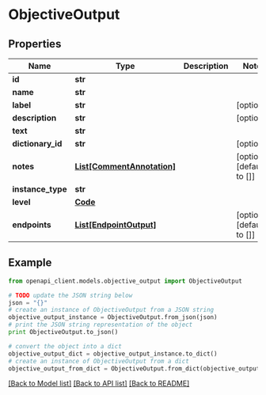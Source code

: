 # ObjectiveOutput


## Properties
Name | Type | Description | Notes
------------ | ------------- | ------------- | -------------
**id** | **str** |  | 
**name** | **str** |  | 
**label** | **str** |  | [optional] 
**description** | **str** |  | [optional] 
**text** | **str** |  | 
**dictionary_id** | **str** |  | [optional] 
**notes** | [**List[CommentAnnotation]**](CommentAnnotation.md) |  | [optional] [default to []]
**instance_type** | **str** |  | 
**level** | [**Code**](Code.md) |  | 
**endpoints** | [**List[EndpointOutput]**](EndpointOutput.md) |  | [optional] [default to []]

## Example

```python
from openapi_client.models.objective_output import ObjectiveOutput

# TODO update the JSON string below
json = "{}"
# create an instance of ObjectiveOutput from a JSON string
objective_output_instance = ObjectiveOutput.from_json(json)
# print the JSON string representation of the object
print ObjectiveOutput.to_json()

# convert the object into a dict
objective_output_dict = objective_output_instance.to_dict()
# create an instance of ObjectiveOutput from a dict
objective_output_from_dict = ObjectiveOutput.from_dict(objective_output_dict)
```
[[Back to Model list]](../README.md#documentation-for-models) [[Back to API list]](../README.md#documentation-for-api-endpoints) [[Back to README]](../README.md)


